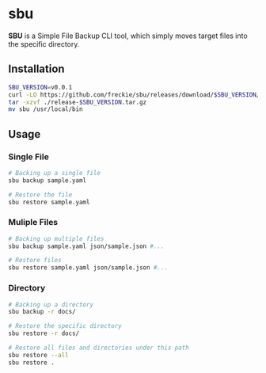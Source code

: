 # sbu
**SBU** is a Simple File Backup CLI tool, which simply moves target files into the specific directory.

## Installation
```bash
SBU_VERSION=v0.0.1
curl -LO https://github.com/freckie/sbu/releases/download/$SBU_VERSION/release-$SBU_VERSION.tar.gz
tar -xzvf ./release-$SBU_VERSION.tar.gz
mv sbu /usr/local/bin
```

## Usage
### Single File
```bash
# Backing up a single file
sbu backup sample.yaml

# Restore the file
sbu restore sample.yaml
```

### Muliple Files
```bash
# Backing up multiple files
sbu backup sample.yaml json/sample.json #...

# Restore files
sbu restore sample.yaml json/sample.json #...
```

### Directory
```bash
# Backing up a directory
sbu backup -r docs/

# Restore the specific directory
sbu restore -r docs/

# Restore all files and directories under this path
sbu restore --all
sbu restore .
```
